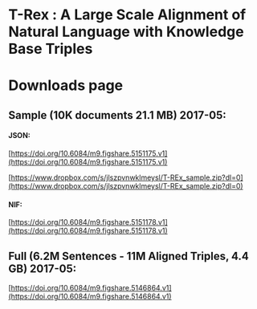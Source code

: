 # T-Rex : A Large Scale Alignment of Natural Language with Knowledge Base Triples
# Downloads page

## Sample (10K documents 21.1 MB) 2017-05:

#### JSON: 
[https://doi.org/10.6084/m9.figshare.5151175.v1](https://doi.org/10.6084/m9.figshare.5151175.v1)

[https://www.dropbox.com/s/jlszpvnwklmeysl/T-REx_sample.zip?dl=0](https://www.dropbox.com/s/jlszpvnwklmeysl/T-REx_sample.zip?dl=0)

#### NIF: 
[https://doi.org/10.6084/m9.figshare.5151178.v1](https://doi.org/10.6084/m9.figshare.5151178.v1)


## Full (6.2M Sentences - 11M Aligned Triples, 4.4 GB) 2017-05:

[https://doi.org/10.6084/m9.figshare.5146864.v1](https://doi.org/10.6084/m9.figshare.5146864.v1)



